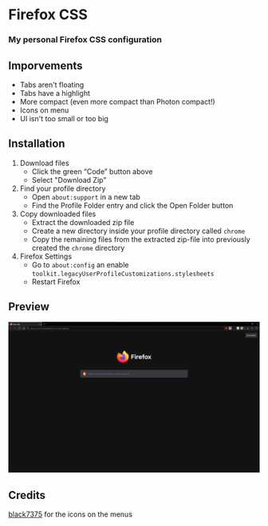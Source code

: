 # Firefox CSS
### My personal Firefox CSS configuration

## Imporvements
- Tabs aren't floating
- Tabs have a highlight
- More compact (even more compact than Photon compact!)
- Icons on menu
- UI isn't too small or too big

## Installation
1. Download files
    - Click the green “Code” button above
    - Select "Download Zip”
2. Find your profile directory
    - Open `about:support` in a new tab
    - Find the Profile Folder entry and click the Open Folder button
3. Copy downloaded files
    - Extract the downloaded zip file
    - Create a new directory inside your profile directory called `chrome`
    - Copy the remaining files from the extracted zip-file into previously created the `chrome` directory
4. Firefox Settings
    - Go to `about:config` an enable `toolkit.legacyUserProfileCustomizations.stylesheets`
    - Restart Firefox


## Preview 

![Preview](https://raw.githubusercontent.com/akisblack/firefox-css/master/screenshot.png)

## Credits
 
[black7375](https://github.com/black7375) for the icons on the menus
